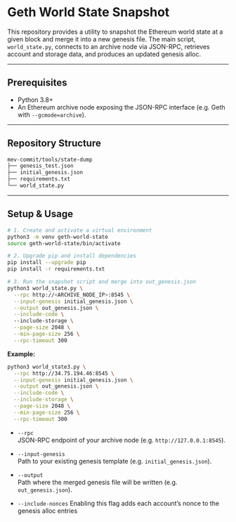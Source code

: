 # Geth World State Snapshot

This repository provides a utility to snapshot the Ethereum world state at a given block and merge it into a new genesis file. The main script, `world_state.py`, connects to an archive node via JSON-RPC, retrieves account and storage data, and produces an updated genesis alloc.

---

## Prerequisites

- Python 3.8+
- An Ethereum archive node exposing the JSON-RPC interface (e.g. Geth with `--gcmode=archive`).

---

## Repository Structure

```bash
mev-commit/tools/state-dump
├── genesis_test.json
├── initial_genesis.json
├── requirements.txt
└── world_state.py
```

---

## Setup & Usage

```bash
# 1. Create and activate a virtual environment
python3 -m venv geth-world-state
source geth-world-state/bin/activate

# 2. Upgrade pip and install dependencies
pip install --upgrade pip
pip install -r requirements.txt

# 3. Run the snapshot script and merge into out_genesis.json
python3 world_state.py \
  --rpc http://<ARCHIVE_NODE_IP>:8545 \
  --input-genesis initial_genesis.json \
  --output out_genesis.json \
  --include-code \ 
  --include-storage \
  --page-size 2048 \
  --min-page-size 256 \
  --rpc-timeout 300
```

**Example:**

```bash
python3 world_state3.py \
  --rpc http://34.75.194.46:8545 \
  --input-genesis initial_genesis.json \
  --output out_genesis.json \
  --include-code \
  --include-storage \
  --page-size 2048 \
  --min-page-size 256 \
  --rpc-timeout 300
```

- `--rpc`  
  JSON-RPC endpoint of your archive node (e.g. `http://127.0.0.1:8545`).

- `--input-genesis`  
  Path to your existing genesis template (e.g. `initial_genesis.json`).

- `--output`  
  Path where the merged genesis file will be written (e.g. `out_genesis.json`).

- `--include-nonces`
  Enabling this flag adds each account’s nonce to the genesis alloc entries

